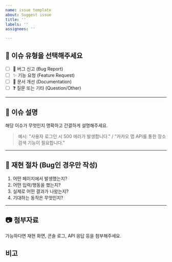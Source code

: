 ```yaml
---
name: issue template
about: Suggest issue
title: ''
labels: ''
assignees: ''

---
```


## 📌 이슈 유형을 선택해주세요
- [ ] 🐞 버그 신고 (Bug Report)
- [ ] ✨ 기능 요청 (Feature Request)
- [ ] 📄 문서 개선 (Documentation)
- [ ] ❓ 질문 또는 기타 (Question/Other)

---

## 🧾 이슈 설명
해당 이슈가 무엇인지 명확하고 간결하게 설명해주세요.
> 예시: "사용자 로그인 시 500 에러가 발생합니다." / "카카오 맵 API를 통한 장소 검색 기능이 필요합니다."


---

## 🔁 재현 절차 (Bug인 경우만 작성)

1. 어떤 페이지에서 발생했는지?
2. 어떤 입력/행동을 했는지?
3. 실제로 어떤 결과가 나왔는지?
4. 기대하는 동작은 무엇인지?


---

## 📷 첨부자료 
가능하다면 재현 화면, 콘솔 로그, API 응답 등을 첨부해주세요.


## 비고
